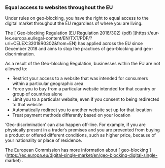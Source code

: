 ###  Equal access to websites throughout the EU

Under rules on geo-blocking, you have the right to equal access to the digital
market throughout the EU regardless of where you are living.

The [ Geo-blocking Regulation (EU Regulation 2018/302) (pdf) ](https://eur-
lex.europa.eu/legal-content/EN/TXT/PDF/?uri=CELEX:32018R0302&from=EN) has
applied across the EU since December 2018 and aims to stop the practices of
geo-blocking and geo-discrimination.

As a result of the Geo-blocking Regulation, businesses within the EU are not
allowed to:

  * Restrict your access to a website that was intended for consumers within a particular geographic area 
  * Force you to buy from a particular website intended for that country or group of countries alone 
  * Limit you to a particular website, even if you consent to being redirected to that website 
  * Automatically redirect you to another website set up for that location 
  * Treat payment methods differently based on your location 

‘Geo-discrimination’ can also happen off-line. For example, if you are
physically present in a trader’s premises and you are prevented from buying a
product or offered different conditions, such as higher price, because of your
nationality or place of residence.

The European Commission has more information about [ geo-blocking
](https://ec.europa.eu/digital-single-market/en/geo-blocking-digital-single-
market) .
